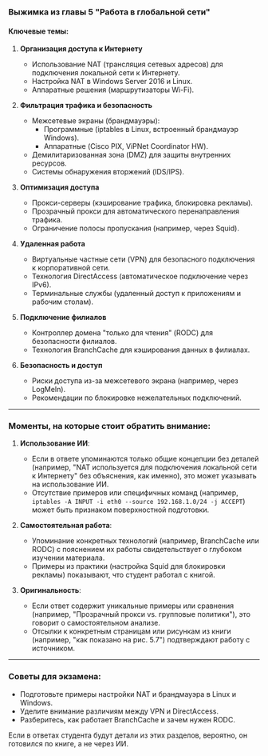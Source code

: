 ### Выжимка из главы 5 "Работа в глобальной сети"

#### Ключевые темы:
1. **Организация доступа к Интернету**  
   - Использование NAT (трансляция сетевых адресов) для подключения локальной сети к Интернету.  
   - Настройка NAT в Windows Server 2016 и Linux.  
   - Аппаратные решения (маршрутизаторы Wi-Fi).  

2. **Фильтрация трафика и безопасность**  
   - Межсетевые экраны (брандмауэры):  
     - Программные (iptables в Linux, встроенный брандмауэр Windows).  
     - Аппаратные (Cisco PIX, ViPNet Coordinator HW).  
   - Демилитаризованная зона (DMZ) для защиты внутренних ресурсов.  
   - Системы обнаружения вторжений (IDS/IPS).  

3. **Оптимизация доступа**  
   - Прокси-серверы (кэширование трафика, блокировка рекламы).  
   - Прозрачный прокси для автоматического перенаправления трафика.  
   - Ограничение полосы пропускания (например, через Squid).  

4. **Удаленная работа**  
   - Виртуальные частные сети (VPN) для безопасного подключения к корпоративной сети.  
   - Технология DirectAccess (автоматическое подключение через IPv6).  
   - Терминальные службы (удаленный доступ к приложениям и рабочим столам).  

5. **Подключение филиалов**  
   - Контроллер домена "только для чтения" (RODC) для безопасности филиалов.  
   - Технология BranchCache для кэширования данных в филиалах.  

6. **Безопасность и доступ**  
   - Риски доступа из-за межсетевого экрана (например, через LogMeIn).  
   - Рекомендации по блокировке нежелательных подключений.  

---

### Моменты, на которые стоит обратить внимание:
1. **Использование ИИ**:  
   - Если в ответе упоминаются только общие концепции без деталей (например, "NAT используется для подключения локальной сети к Интернету" без объяснения, как именно), это может указывать на использование ИИ.  
   - Отсутствие примеров или специфичных команд (например, `iptables -A INPUT -i eth0 --source 192.168.1.0/24 -j ACCEPT`) может быть признаком поверхностной подготовки.  

2. **Самостоятельная работа**:  
   - Упоминание конкретных технологий (например, BranchCache или RODC) с пояснением их работы свидетельствует о глубоком изучении материала.  
   - Примеры из практики (настройка Squid для блокировки рекламы) показывают, что студент работал с книгой.  

3. **Оригинальность**:  
   - Если ответ содержит уникальные примеры или сравнения (например, "Прозрачный прокси vs. групповые политики"), это говорит о самостоятельном анализе.  
   - Отсылки к конкретным страницам или рисункам из книги (например, "как показано на рис. 5.7") подтверждают работу с источником.  

---

### Советы для экзамена:
- Подготовьте примеры настройки NAT и брандмауэра в Linux и Windows.  
- Уделите внимание различиям между VPN и DirectAccess.  
- Разберитесь, как работает BranchCache и зачем нужен RODC.

Если в ответах студента будут детали из этих разделов, вероятно, он готовился по книге, а не через ИИ.